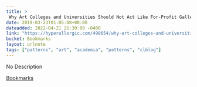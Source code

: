 ```yaml
---
title: > 
 Why Art Colleges and Universities Should Not Act Like For-Profit Galleries
date: 2019-03-23T01:05:08+00:00
dateadded: 2022-04-21 21:30:08 -0400
link: "https://hyperallergic.com/490654/why-art-colleges-and-universities-should-not-act-like-for-profit-galleries/"
bucket: Bookmarks
layout: urlnote
tags: ["patterns", "art", "academia", "patterns", "clblog"]
--- 
```

No Description
 <!-- end excerpt --> 
<div class='bucket'><a class='internal-link' href='/buckets/bookmarks'>Bookmarks</a></div> 

